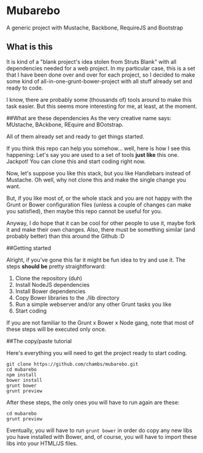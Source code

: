# Mubarebo

A generic project with Mustache, Backbone, RequireJS and Bootstrap

## What is this
It is kind of a "blank project's idea stolen from Struts Blank" with all dependencies needed for a web project.
In my particular case, this is a set that I have been done over and over for each project, so I decided to make some kind of all-in-one-grunt-bower-project with all stuff already set and ready to code.

I know, there are probably some (thousands of) tools around to make this task easier. But this seems more interesting for me, at least, at the moment.

##What are these dependencies
As the very creative name says: MUstache, BAckbone, REquire and BOotstrap.

All of them already set and ready to get things started.

If you think this repo can help you somehow... well, here is how I see this happening: Let's say you are used to a set of tools **just like** this one. Jackpot! You can clone this and start coding right now.

Now, let's suppose you like this stack, but you like Handlebars instead of Mustache. Oh well, why not clone this and make the single change you want.

But, if you like most of, or the whole stack and you are not happy with the Grunt or Bower configuration files (unless a couple of changes can make you satisfied), then maybe this repo cannot be useful for you.

Anyway, I do hope that it can be cool for other people to use it, maybe fork it and make their own changes. Also, there must be something similar (and probably better) than this around the Github :D

##Getting started

Alright, if you've gone this far it might be fun idea to try and use it.
The steps **should be** pretty straightforward:

1. Clone the repository (duh)
2. Install NodeJS dependencies
3. Install Bower dependencies
4. Copy Bower libraries to the ./lib directory
5. Run a simple webserver and/or any other Grunt tasks you like
6. Start coding

If you are not familiar to the Grunt x Bower x Node gang, note that most of these steps will be executed only once.

##The copy/paste tutorial

Here's everything you will need to get the project ready to start coding.


```shell
git clone https://github.com/chambs/mubarebo.git
cd mubarebo
npm install
bower install
grunt bower
grunt preview
```

After these steps, the only ones you will have to run again are these:

```shell
cd mubarebo
grunt preview
```

Eventually, you will have to run `grunt bower` in order do copy any new libs you have installed with Bower, and, of course, you will have to import these libs into your HTML/JS files.
